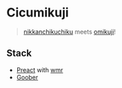 # Cicumikuji

> [nikkanchikuchiku](https://www.instagram.com/nikkanchikuchiku/) meets [omikuji](https://en.wikipedia.org/wiki/O-mikuji)! 

## Stack

- [Preact](https://preactjs.com/) with [wmr](https://github.com/preactjs/wmr)
- [Goober](https://github.com/cristianbote/goober)
